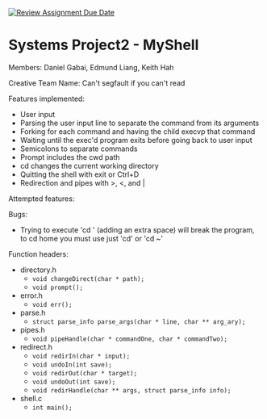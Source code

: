 [![Review Assignment Due Date](https://classroom.github.com/assets/deadline-readme-button-22041afd0340ce965d47ae6ef1cefeee28c7c493a6346c4f15d667ab976d596c.svg)](https://classroom.github.com/a/Tfg6waJb)
# Systems Project2 - MyShell

Members: Daniel Gabai, Edmund Liang, Keith Hah

Creative Team Name: Can't segfault if you can't read

Features implemented:

- User input
- Parsing the user input line to separate the command from its arguments
- Forking for each command and having the child execvp that command
- Waiting until the exec'd program exits before going back to user input
- Semicolons to separate commands
- Prompt includes the cwd path
- cd changes the current working directory
- Quitting the shell with exit or Ctrl+D
- Redirection and pipes with >, <, and |

Attempted features:

Bugs:
- Trying to execute 'cd ' (adding an extra space) will break the program, to cd home you must use just 'cd' or 'cd ~'

Function headers:
- directory.h
  - `void changeDirect(char * path);`
  - `void prompt();`
- error.h
  - `void err();`
- parse.h
  - `struct parse_info parse_args(char * line, char ** arg_ary);`
- pipes.h
  - `void pipeHandle(char * commandOne, char * commandTwo);`
- redirect.h
  - `void redirIn(char * input);`
  - `void undoIn(int save);`
  - `void redirOut(char * target);`
  - `void undoOut(int save);`
  - `void redirHandle(char ** args, struct parse_info info);`
- shell.c
  - `int main();`
